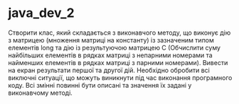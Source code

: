 # java_dev_2
Створити клас, який складається з виконавчого методу, що виконує дію з матрицею (множення матриці на константу) із зазначеним типом елементів long та дію із результуючою матрицею С (Обчислити суму найбільших елементів в рядках матриці з непарними номерами та найменших елементів в рядках матриці з парними номерами). Вивести на екран результати першої та другої дій. Необхідно обробити всі виключні ситуації, що можуть виникнути під час виконання програмного коду. Всі змінні повинні бути описані та значення їх задані у виконавчому методі.
